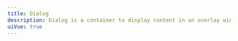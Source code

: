 ```yaml
---
title: Dialog
description: Dialog is a container to display content in an overlay window.
uiVue: true
---
```


<code-editor resource-folder="dialog" resource-name="example"></code-editor>
